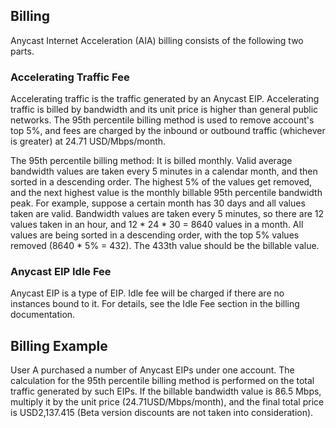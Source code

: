 ## Billing
Anycast Internet Acceleration (AIA) billing consists of the following two parts.

### Accelerating Traffic Fee
Accelerating traffic is the traffic generated by an Anycast EIP.  Accelerating traffic is billed by bandwidth and its unit price is higher than general public networks. The 95th percentile billing method is used to remove account's top 5%,  and fees are charged by the inbound or outbound traffic (whichever is greater) at 24.71 USD/Mbps/month.

The 95th percentile billing method: It is billed monthly.  Valid average bandwidth values are taken every 5 minutes in a calendar month, and then sorted in a descending order. The highest 5% of the values get removed, and the next highest value is the monthly billable 95th percentile bandwidth peak.
For example, suppose a certain month has 30 days and all values taken are valid. Bandwidth values are taken every 5 minutes, so there are 12 values taken in an hour, and 12 * 24 * 30 = 8640 values in a month. All values are being sorted in a descending order, with the top 5% values removed (8640 * 5% = 432). The 433th value should be the billable value.

### Anycast EIP Idle Fee
Anycast EIP is a type of EIP. Idle fee will be charged if there are no instances bound to it. For details, see the Idle Fee section in the billing documentation.

## Billing Example
User A purchased a number of Anycast EIPs under one account. The calculation for the 95th percentile billing method is performed on the total traffic generated by such EIPs. If the billable bandwidth value is 86.5 Mbps, multiply it by the unit price (24.71USD/Mbps/month), and the final total price is USD2,137.415 (Beta version discounts are not taken into consideration).

